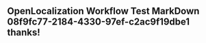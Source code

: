 <properties
ms.topic="hero-topic"
ms.test1="hero-topic"
ms.test2="test"/>

## OpenLocalization Workflow Test MarkDown 08f9fc77-2184-4330-97ef-c2ac9f19dbe1 thanks!
